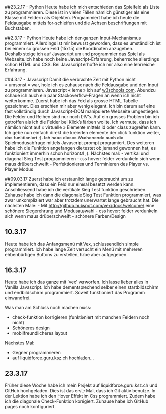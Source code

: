 ##23.2.17 - Python
Heute habe ich mich entschieden das Spielfeld als Liste zu programmieren.
Diese ist in vielen Fällen nämlich günstiger als eine Klasse mit Feldern als Objekten. Programmiert habe ich heute die Feldausgabe mittels for-schleifen und die Achsen beschriftungen mit Buchstaben.  

##2.3.17 - Python
Heute habe ich den ganzen Input-Mechanismus programmiert. Allerdings ist mir bewusst geworden, dass es umständlich ist bei einem so grossen Feld (15x15) die Koordinaten anzugeben.  
Deshalb steige ich auf Javascript um und programmier das Spiel als Webseite.Ich habe noch keine Javascript-Erfahrung, beherrsche allerdings schon HTML und CSS. Bei Javascript erhoffe ich mir also eine lehrreiche Erfahrung.  

##4.3.17 - Javascript
Damit die verbrachte Zeit mit Python nicht « umsonst » war, hole ich es zuhause nach die Feldausgabe und den Input zu programmieren. Javascript « lerne » ich auf <a href="http://w3schools.com">w3schools.com</a>. Abundzu schaue ich auch ein paar Stackoverflow-Fragen an wenn ich nicht weiterkomme. Zuerst habe ich das Feld als grosse HTML Tabelle gezeichnet. Dies erschien mir aber wenig elegant. Ich bin darum auf eine fast vollständig durch Javascript-DOM manipuierte Webseite umgestiegen. Die Felder und Reihen sind nur noch DIV’s. Auf ein grosses Problem bin ich getroffen als ich die Felder bei Klick’s färben wollte. Ich vermute, dass ich nämlich nicht auf « virtuelle » Elemente    mittels id oder class zugreifen kann. Ich gebe nun einfach direkt die kreierten elemente der click funktion weiter, das funktioniert ;).   Ich habe dieses Wochenende auch die Spielmodusabfrage mittels Javascript-prompt programiert. Des weiteren habe ich die Funktion angefangen die   testet ob jemand gewonnen hat, es funktioniert immerhin schon horizontal ;).
Nächstes mal:
    - vertikal und diagonal Sieg Test programmieren
    - css hover: felder verdunkeln sich wenn maus drüberschweift
    - Perfektionieren und Terminieren des Player vs. Player Modus

##09.03.17
Zuerst habe ich erstaunlich lange gebraucht um zu implementieren, dass ein Feld nur einmal besetzt werden kann.  
Anschliessend habe ich die vertikale Sieg Test funktion geschrieben.  Zuhause habe ich dann die diagonale Sieg Test Funktion programmiert, was zwar unkompliziert war aber trotzdem unerwartet lange gebraucht hat.
Die nächsten Male:
    - Mit <http://github.hubspot.com/vex/docs/welcome/> eine schönere Siegerehrung und Modusauswahl
    - css hover: felder verdunkeln sich wenn maus drüberschweift
    - schönere Farben/Design

## 10.3.17

Heute habe ich das Anfangsmenü mit Vex, schlussendlich simple programmiert. Ich habe lange Zeit versucht ein Menü mit mehreren ehbenbürtigen Buttons zu erstellen, habe aber aufgegeben.

## 16.3.17

Heute habe ich das ganze mit 'vex' verworfen. Ich lasse lieber alles in Vanilla Javascript. Ich habe dementsprechend selber einen startbildschirm und endbildschirm programmiert. Soweit funktioniert das Programm einwandfrei. 

Was man am Schluss noch machen muss:

- check-funktion korrigieren (funktioniert mit manchen Feldern noch nicht)
- Schöneres design
- mobilfreundlicheres layout

Nächstes Mal:

- Gegner programmieren
- auf liquidforce.guru.ksz.ch hochladen...

## 23.3.17
Früher diese Woche habe ich mein Projekt auf liquidforce.guru.ksz.ch und GitHub hochgeladen.
Dies ist das erste Mal, dass ich Git aktiv benutze. 
In der Lektion habe ich den Hover Effekt im Css programmiert.
Zudem habe ich die diagonale Check-Funktion korrigiert.
Zuhause habe ich GitHub pages noch konfiguriert.

